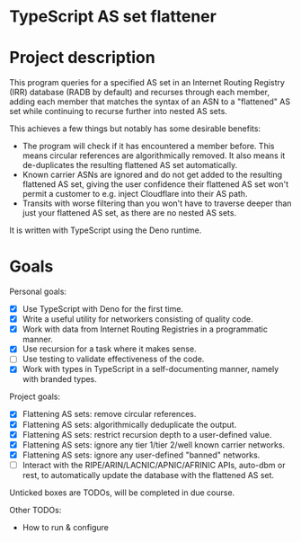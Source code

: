 # TypeScript AS set flattener

# Project description

This program queries for a specified AS set in an Internet Routing Registry (IRR) database (RADB by default) and recurses through each member, adding each member that matches the syntax of an ASN to a "flattened" AS set while continuing to recurse further into nested AS sets.

This achieves a few things but notably has some desirable benefits:

- The program will check if it has encountered a member before. This means circular references are algorithmically removed. It also means it de-duplicates the resulting flattened AS set automatically.
- Known carrier ASNs are ignored and do not get added to the resulting flattened AS set, giving the user confidence their flattened AS set won't permit a customer to e.g. inject Cloudflare into their AS path.
- Transits with worse filtering than you won't have to traverse deeper than just your flattened AS set, as there are no nested AS sets.

It is written with TypeScript using the Deno runtime.

# Goals

Personal goals:

- [x] Use TypeScript with Deno for the first time.
- [x] Write a useful utility for networkers consisting of quality code.
- [x] Work with data from Internet Routing Registries in a programmatic manner.
- [x] Use recursion for a task where it makes sense.
- [ ] Use testing to validate effectiveness of the code.
- [x] Work with types in TypeScript in a self-documenting manner, namely with branded types.

Project goals:

- [x] Flattening AS sets: remove circular references.
- [x] Flattening AS sets: algorithmically deduplicate the output.
- [x] Flattening AS sets: restrict recursion depth to a user-defined value.
- [x] Flattening AS sets: ignore any tier 1/tier 2/well known carrier networks.
- [x] Flattening AS sets: ignore any user-defined "banned" networks.
- [ ] Interact with the RIPE/ARIN/LACNIC/APNIC/AFRINIC APIs, auto-dbm or rest, to automatically update the database with the flattened AS set.

Unticked boxes are TODOs, will be completed in due course.

Other TODOs:
- How to run & configure